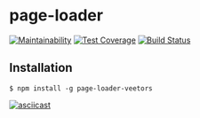 # page-loader

[![Maintainability](https://api.codeclimate.com/v1/badges/a99a88d28ad37a79dbf6/maintainability)](https://codeclimate.com/github/codeclimate/codeclimate/maintainability)
[![Test Coverage](https://api.codeclimate.com/v1/badges/a99a88d28ad37a79dbf6/test_coverage)](https://codeclimate.com/github/codeclimate/codeclimate/test_coverage)
[![Build Status](https://travis-ci.org/veetors/page-loader.svg?branch=master)](https://travis-ci.org/veetors/page-loader)

## Installation
```
$ npm install -g page-loader-veetors
```

[![asciicast](https://asciinema.org/a/bja4GalfjvAqTvYuVRpTePUY0.svg)](https://asciinema.org/a/bja4GalfjvAqTvYuVRpTePUY0)
